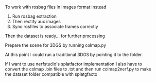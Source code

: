 
To work with rosbag files in images format instead
1. Run rosbag extraction
2. Then rectify aux images
3. Sync rosfiles to associate frames correctly

Then the dataset is ready... for further processing

Prepare the scene for 3DGS by running colmap.py

At this point I could run a traditional 3DGS by pointing it to the folder.


If I want to use nerfstudio's splatfactor implementation I also have to convert the colmap .bin files to .txt and then run colmap2nerf.py to make the dataset folder compatible with splatgfacto
